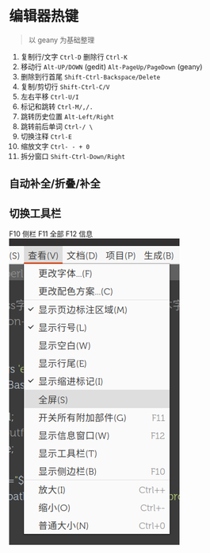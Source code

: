 # 编辑器热键

> 以 geany 为基础整理

1. 复制行/文字 `Ctrl-D` 删除行 `Ctrl-K`
2. 移动行 `Alt-UP/DOWN` (gedit) `Alt-PageUp/PageDown` (geany)
3. 删除到行首尾 `Shift-Ctrl-Backspace/Delete`
4. 复制/剪切行 `Shift-Ctrl-C/V`
5. 左右平移 `Ctrl-U/I`
6. 标记和跳转 `Ctrl-M/,/.` 
7. 跳转历史位置 `Alt-Left/Right`
8. 跳转前后单词 `Ctrl-/ \`
9. 切换注释 `Ctrl-E`
10. 缩放文字 `Ctrl- - + 0`
11. 拆分窗口 `Shift-Ctrl-Down/Right`

## 自动补全/折叠/补全

## 切换工具栏
F10 侧栏
F11 全部
F12 信息
![geany切换工具栏热键](geany切换工具栏热键.png)
